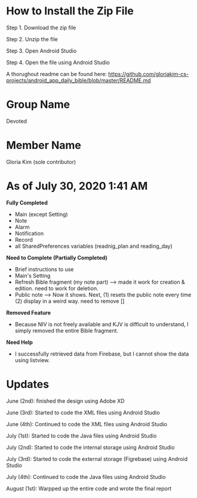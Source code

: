 # How to Install the Zip File

Step 1. Download the zip file

Step 2. Unzip the file

Step 3. Open Android Studio

Step 4. Open the file using Android Studio

A thorughout readme can be found here: https://github.com/gloriakim-cs-projects/android_app_daily_bible/blob/master/README.md

# Group Name

Devoted

# Member Name

Gloria Kim (sole contributor)

# As of July 30, 2020 1:41 AM

**Fully Completed**

- Main (except Setting)
- Note
- Alarm
- Notification
- Record
- all SharedPreferences variables (readnig_plan and reading_day)

**Need to Complete (Partially Completed)**

- Brief instructions to use
- Main's Setting
- Refresh Bible fragment (my note part) --> made it work for creation & edition. need to work for deletion.
- Public note --> Now it shows. Next, (1) resets the public note every time (2) display in a weird way. need to remove []

**Removed Feature**

- Because NIV is not freely available and KJV is difficult to understand, I simply removed the entire Bible fragment.

**Need Help**
- I successfully retrieved data from Firebase, but I cannot show the data using listview.

# Updates

June (2nd): finished the design using Adobe XD

June (3rd): Started to code the XML files using Android Studio 

June (4th): Continued to code the XML files using Android Studio

July (1st): Started to code the Java files using Android Studio

July (2nd): Started to code the internal storage using Android Studio

July (3rd): Started to code the external storage (Figrebase) using Android Studio

July (4th): Continued to code the Java files using Android Studio

August (1st): Warpped up the entire code and wrote the final report

